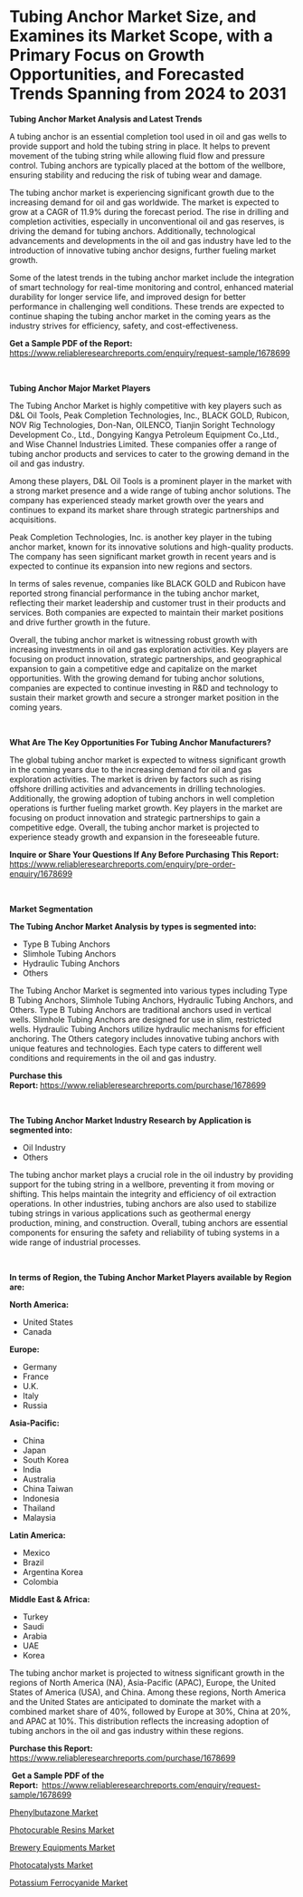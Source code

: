 <p><h1>Tubing Anchor Market Size, and Examines its Market Scope, with a Primary Focus on Growth Opportunities, and Forecasted Trends Spanning from 2024 to 2031</h1></p><p><strong>Tubing Anchor Market Analysis and Latest Trends</strong></p>
<p><p>A tubing anchor is an essential completion tool used in oil and gas wells to provide support and hold the tubing string in place. It helps to prevent movement of the tubing string while allowing fluid flow and pressure control. Tubing anchors are typically placed at the bottom of the wellbore, ensuring stability and reducing the risk of tubing wear and damage.</p><p>The tubing anchor market is experiencing significant growth due to the increasing demand for oil and gas worldwide. The market is expected to grow at a CAGR of 11.9% during the forecast period. The rise in drilling and completion activities, especially in unconventional oil and gas reserves, is driving the demand for tubing anchors. Additionally, technological advancements and developments in the oil and gas industry have led to the introduction of innovative tubing anchor designs, further fueling market growth.</p><p>Some of the latest trends in the tubing anchor market include the integration of smart technology for real-time monitoring and control, enhanced material durability for longer service life, and improved design for better performance in challenging well conditions. These trends are expected to continue shaping the tubing anchor market in the coming years as the industry strives for efficiency, safety, and cost-effectiveness.</p></p>
<p><strong>Get a Sample PDF of the Report:&nbsp;</strong> <a href="https://www.reliableresearchreports.com/enquiry/request-sample/1678699">https://www.reliableresearchreports.com/enquiry/request-sample/1678699</a></p>
<p>&nbsp;</p>
<p><strong>Tubing Anchor Major Market Players</strong></p>
<p><p>The Tubing Anchor Market is highly competitive with key players such as D&L Oil Tools, Peak Completion Technologies, Inc., BLACK GOLD, Rubicon, NOV Rig Technologies, Don-Nan, OILENCO, Tianjin Soright Technology Development Co., Ltd., Dongying Kangya Petroleum Equipment Co.,Ltd., and Wise Channel Industries Limited. These companies offer a range of tubing anchor products and services to cater to the growing demand in the oil and gas industry.</p><p>Among these players, D&L Oil Tools is a prominent player in the market with a strong market presence and a wide range of tubing anchor solutions. The company has experienced steady market growth over the years and continues to expand its market share through strategic partnerships and acquisitions.</p><p>Peak Completion Technologies, Inc. is another key player in the tubing anchor market, known for its innovative solutions and high-quality products. The company has seen significant market growth in recent years and is expected to continue its expansion into new regions and sectors.</p><p>In terms of sales revenue, companies like BLACK GOLD and Rubicon have reported strong financial performance in the tubing anchor market, reflecting their market leadership and customer trust in their products and services. Both companies are expected to maintain their market positions and drive further growth in the future.</p><p>Overall, the tubing anchor market is witnessing robust growth with increasing investments in oil and gas exploration activities. Key players are focusing on product innovation, strategic partnerships, and geographical expansion to gain a competitive edge and capitalize on the market opportunities. With the growing demand for tubing anchor solutions, companies are expected to continue investing in R&D and technology to sustain their market growth and secure a stronger market position in the coming years.</p></p>
<p>&nbsp;</p>
<p><strong>What Are The Key Opportunities For Tubing Anchor Manufacturers?</strong></p>
<p><p>The global tubing anchor market is expected to witness significant growth in the coming years due to the increasing demand for oil and gas exploration activities. The market is driven by factors such as rising offshore drilling activities and advancements in drilling technologies. Additionally, the growing adoption of tubing anchors in well completion operations is further fueling market growth. Key players in the market are focusing on product innovation and strategic partnerships to gain a competitive edge. Overall, the tubing anchor market is projected to experience steady growth and expansion in the foreseeable future.</p></p>
<p><strong>Inquire or Share Your Questions If Any Before Purchasing This Report:</strong> <a href="https://www.reliableresearchreports.com/enquiry/pre-order-enquiry/1678699">https://www.reliableresearchreports.com/enquiry/pre-order-enquiry/1678699</a></p>
<p>&nbsp;</p>
<p><strong>Market Segmentation</strong></p>
<p><strong>The Tubing Anchor Market Analysis by types is segmented into:</strong></p>
<p><ul><li>Type B Tubing Anchors</li><li>Slimhole Tubing Anchors</li><li>Hydraulic Tubing Anchors</li><li>Others</li></ul></p>
<p><p>The Tubing Anchor Market is segmented into various types including Type B Tubing Anchors, Slimhole Tubing Anchors, Hydraulic Tubing Anchors, and Others. Type B Tubing Anchors are traditional anchors used in vertical wells. Slimhole Tubing Anchors are designed for use in slim, restricted wells. Hydraulic Tubing Anchors utilize hydraulic mechanisms for efficient anchoring. The Others category includes innovative tubing anchors with unique features and technologies. Each type caters to different well conditions and requirements in the oil and gas industry.</p></p>
<p><strong>Purchase this Report:&nbsp;</strong><a href="https://www.reliableresearchreports.com/purchase/1678699">https://www.reliableresearchreports.com/purchase/1678699</a></p>
<p>&nbsp;</p>
<p><strong>The Tubing Anchor Market Industry Research by Application is segmented into:</strong></p>
<p><ul><li>Oil Industry</li><li>Others</li></ul></p>
<p><p>The tubing anchor market plays a crucial role in the oil industry by providing support for the tubing string in a wellbore, preventing it from moving or shifting. This helps maintain the integrity and efficiency of oil extraction operations. In other industries, tubing anchors are also used to stabilize tubing strings in various applications such as geothermal energy production, mining, and construction. Overall, tubing anchors are essential components for ensuring the safety and reliability of tubing systems in a wide range of industrial processes.</p></p>
<p>&nbsp;</p>
<p><strong>In terms of Region, the Tubing Anchor Market Players available by Region are:</strong></p>
<p>
    <p> <strong> North America: </strong>
        <ul>
            <li>United States</li>
            <li>Canada</li>
        </ul>
        </p> 
    <p> <strong> Europe: </strong>
        <ul>
            <li>Germany</li>
            <li>France</li>
            <li>U.K.</li>
            <li>Italy</li>
            <li>Russia</li>
        </ul>
        </p> 
    <p> <strong> Asia-Pacific: </strong>
        <ul>
            <li>China</li>
            <li>Japan</li>
            <li>South Korea</li>
            <li>India</li>
            <li>Australia</li>
            <li>China Taiwan</li>
            <li>Indonesia</li>
            <li>Thailand</li>
            <li>Malaysia</li>
        </ul>
        </p> 
    <p> <strong> Latin America: </strong>
        <ul>
            <li>Mexico</li>
            <li>Brazil</li>
            <li>Argentina Korea</li>
            <li>Colombia</li>
        </ul>
        </p> 
    <p> <strong> Middle East & Africa: </strong>
        <ul>
            <li>Turkey</li>
            <li>Saudi</li>
            <li>Arabia</li>
            <li>UAE</li>
            <li>Korea</li>
        </ul>
    </p>
    </p>
<p><p>The tubing anchor market is projected to witness significant growth in the regions of North America (NA), Asia-Pacific (APAC), Europe, the United States of America (USA), and China. Among these regions, North America and the United States are anticipated to dominate the market with a combined market share of 40%, followed by Europe at 30%, China at 20%, and APAC at 10%. This distribution reflects the increasing adoption of tubing anchors in the oil and gas industry within these regions.</p></p>
<p><strong>Purchase this Report: </strong><a href="https://www.reliableresearchreports.com/purchase/1678699">https://www.reliableresearchreports.com/purchase/1678699</a></p>
<p>&nbsp;<strong>Get a Sample PDF of the Report:&nbsp;&nbsp;</strong><a href="https://www.reliableresearchreports.com/enquiry/request-sample/1678699">https://www.reliableresearchreports.com/enquiry/request-sample/1678699</a></p>
<p><strong></strong></p>
<p><p><a href="https://medium.com/@raulkihn1910/phenylbutazone-market-size-market-outlook-and-market-forecast-2024-to-2031-21d3f467ac77">Phenylbutazone Market</a></p><p><a href="https://medium.com/@raulkihn1910/photocurable-resins-market-comprehensive-assessment-by-type-application-and-geography-f5cca9351966">Photocurable Resins Market</a></p><p><a href="https://github.com/Sherrillcrooksxa8i18ucf2m/Market-Research-Report-List-1/blob/main/brewery-equipments-market.md">Brewery Equipments Market</a></p><p><a href="https://medium.com/@raulkihn1910/photocatalysts-market-outlook-industry-overview-and-forecast-2024-to-2031-032fe42b7b8a">Photocatalysts Market</a></p><p><a href="https://medium.com/@raulkihn1910/decoding-potassium-ferrocyanide-market-metrics-market-share-trends-and-growth-patterns-2576db119c93">Potassium Ferrocyanide Market</a></p></p>